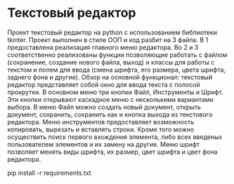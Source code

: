 # Текстовый редактор
Проект текстовый редактор на python с использованием библиотеки tkinter.
Проект выполнен в стиле ООП и код разбит на 3 файла.
В 1 предоставлена реализация главного меню редактора.
Во 2 и 3 соответственно реализованы функции позволяющие работать с файлом (сохранение, создание нового файла, выход) и классы для работы с текстом и полем для ввода (смена шрифта, его размера, цвета шрифта, заднего фона и другие).
Обзор на основной функционал: текстовый редактор представляет собой окно для ввода текста с полосой прокрутки.
В основном меню три кнопки Файл, Инструменты и Шрифт.
Эти кнопки открывают каскадное меню с несколькими вариантами выбора.
В меню Файл можно создать новый документ, открыть документ, сохранить, сохранить как и кнопка выхода из текстового редактора.
Меню инструментов предоставляет возможность копировать, вырезать и вставлять строки. Кроме того можно осуществить поиск первого вхождения элемента, либо всех введеных пользователем элементов и их замену на другие.
Меню шрифт позволяет менять виды шрифта, их размер, цвет шрифта и цвет фона редактора.

pip install -r requirements.txt